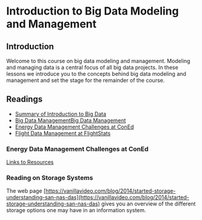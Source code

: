 # Introduction to Big Data Modeling and Management
## Introduction
Welcome to this course on big data modeling and management. Modeling and managing data is a central focus of all big data projects. In these lessons we introduce you to the concepts behind big data modeling and management and set the stage for the remainder of the course.

## Readings
* [Summary of Introduction to Big Data](./files/Summary_of_Introduction_to_Big_Data.pdf)
* [Big Data ManagementBig Data Management](./files/Big_Data_Management.pdf)
* [Energy Data Management Challenges at ConEd](./files/Energy_Data_Management_Challenges_at_ConEd.pdf)
* [Flight Data Management at FlightStats](./files/Flight_Data_Management_at_FlightStats.pdf)

### Energy Data Management Challenges at ConEd
[Links to Resources](http://www.greentechmedia.com/articles/read/new-york-prepares-for-millions-of-smart-meters-under-rev)

### Reading on Storage Systems
The web page [https://vanillavideo.com/blog/2014/started-storage-understanding-san-nas-das](https://vanillavideo.com/blog/2014/started-storage-understanding-san-nas-das) gives you an overview of the different storage options one may have in an information system.

